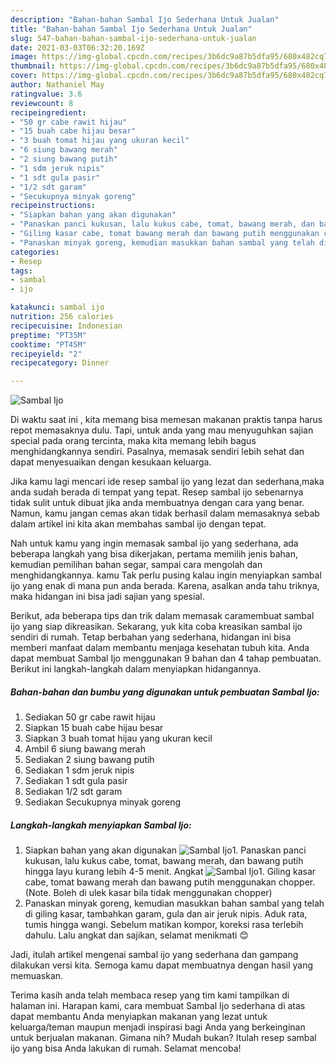 ```yaml
---
description: "Bahan-bahan Sambal Ijo Sederhana Untuk Jualan"
title: "Bahan-bahan Sambal Ijo Sederhana Untuk Jualan"
slug: 547-bahan-bahan-sambal-ijo-sederhana-untuk-jualan
date: 2021-03-03T06:32:20.169Z
image: https://img-global.cpcdn.com/recipes/3b6dc9a87b5dfa95/680x482cq70/sambal-ijo-foto-resep-utama.jpg
thumbnail: https://img-global.cpcdn.com/recipes/3b6dc9a87b5dfa95/680x482cq70/sambal-ijo-foto-resep-utama.jpg
cover: https://img-global.cpcdn.com/recipes/3b6dc9a87b5dfa95/680x482cq70/sambal-ijo-foto-resep-utama.jpg
author: Nathaniel May
ratingvalue: 3.6
reviewcount: 8
recipeingredient:
- "50 gr cabe rawit hijau"
- "15 buah cabe hijau besar"
- "3 buah tomat hijau yang ukuran kecil"
- "6 siung bawang merah"
- "2 siung bawang putih"
- "1 sdm jeruk nipis"
- "1 sdt gula pasir"
- "1/2 sdt garam"
- "Secukupnya minyak goreng"
recipeinstructions:
- "Siapkan bahan yang akan digunakan"
- "Panaskan panci kukusan, lalu kukus cabe, tomat, bawang merah, dan bawang putih hingga layu kurang lebih 4-5 menit. Angkat"
- "Giling kasar cabe, tomat bawang merah dan bawang putih menggunakan chopper. (Note. Boleh di ulek kasar bila tidak menggunakan chopper)"
- "Panaskan minyak goreng, kemudian masukkan bahan sambal yang telah di giling kasar, tambahkan garam, gula dan air jeruk nipis. Aduk rata, tumis hingga wangi. Sebelum matikan kompor, koreksi rasa terlebih dahulu. Lalu angkat dan sajikan, selamat menikmati 😊"
categories:
- Resep
tags:
- sambal
- ijo

katakunci: sambal ijo 
nutrition: 256 calories
recipecuisine: Indonesian
preptime: "PT35M"
cooktime: "PT45M"
recipeyield: "2"
recipecategory: Dinner

---
```



![Sambal Ijo](https://img-global.cpcdn.com/recipes/3b6dc9a87b5dfa95/680x482cq70/sambal-ijo-foto-resep-utama.jpg)

Di waktu  saat ini , kita memang bisa memesan makanan praktis tanpa harus repot memasaknya dulu. Tapi, untuk anda yang mau menyuguhkan sajian special pada orang tercinta, maka kita memang lebih bagus menghidangkannya sendiri. Pasalnya, memasak sendiri lebih sehat dan dapat menyesuaikan dengan kesukaan keluarga.

Jika kamu lagi mencari ide resep sambal ijo yang lezat dan sederhana,maka anda sudah berada di tempat yang tepat. Resep sambal ijo  sebenarnya tidak sulit untuk dibuat jika anda membuatnya dengan cara yang benar. Namun, kamu jangan cemas akan tidak berhasil dalam memasaknya 
sebab dalam artikel ini kita akan membahas sambal ijo dengan tepat.  



Nah untuk kamu yang ingin memasak sambal ijo yang sederhana, ada beberapa langkah yang bisa dikerjakan, pertama memilih jenis bahan, kemudian pemilihan bahan segar, sampai cara mengolah dan menghidangkannya. kamu Tak perlu pusing kalau ingin menyiapkan sambal ijo yang enak di mana pun anda berada. Karena, asalkan anda  tahu triknya, maka hidangan ini bisa jadi sajian yang spesial.

Berikut, ada beberapa tips dan trik dalam memasak caramembuat sambal ijo yang siap dikreasikan. Sekarang, yuk kita coba kreasikan sambal ijo sendiri di rumah. Tetap berbahan yang sederhana, hidangan ini bisa memberi manfaat dalam membantu menjaga kesehatan tubuh kita. Anda dapat membuat Sambal Ijo menggunakan 9 bahan dan 4 tahap pembuatan. Berikut ini langkah-langkah dalam menyiapkan hidangannya.

<!--inarticleads1-->

##### Bahan-bahan dan bumbu yang digunakan untuk pembuatan Sambal Ijo:

1. Sediakan 50 gr cabe rawit hijau
1. Siapkan 15 buah cabe hijau besar
1. Siapkan 3 buah tomat hijau yang ukuran kecil
1. Ambil 6 siung bawang merah
1. Sediakan 2 siung bawang putih
1. Sediakan 1 sdm jeruk nipis
1. Sediakan 1 sdt gula pasir
1. Sediakan 1/2 sdt garam
1. Sediakan Secukupnya minyak goreng




<!--inarticleads2-->

##### Langkah-langkah menyiapkan Sambal Ijo:

1. Siapkan bahan yang akan digunakan
<img src="https://img-global.cpcdn.com/steps/2da5c5819f078e90/160x128cq70/sambal-ijo-langkah-memasak-1-foto.jpg" alt="Sambal Ijo">1. Panaskan panci kukusan, lalu kukus cabe, tomat, bawang merah, dan bawang putih hingga layu kurang lebih 4-5 menit. Angkat
<img src="https://img-global.cpcdn.com/steps/a4ecad8600c801d4/160x128cq70/sambal-ijo-langkah-memasak-2-foto.jpg" alt="Sambal Ijo">1. Giling kasar cabe, tomat bawang merah dan bawang putih menggunakan chopper. (Note. Boleh di ulek kasar bila tidak menggunakan chopper)
1. Panaskan minyak goreng, kemudian masukkan bahan sambal yang telah di giling kasar, tambahkan garam, gula dan air jeruk nipis. Aduk rata, tumis hingga wangi. Sebelum matikan kompor, koreksi rasa terlebih dahulu. Lalu angkat dan sajikan, selamat menikmati 😊




Jadi, itulah artikel mengenai  sambal ijo  yang sederhana dan gampang dilakukan versi kita. Semoga kamu dapat membuatnya dengan hasil yang memuaskan. 

Terima kasih anda telah membaca resep yang tim kami tampilkan di halaman ini. Harapan kami, cara membuat  Sambal Ijo sederhana di atas dapat membantu Anda menyiapkan makanan yang lezat untuk keluarga/teman maupun menjadi inspirasi bagi Anda yang berkeinginan untuk berjualan makanan. Gimana nih? Mudah bukan? Itulah resep sambal ijo yang bisa Anda lakukan di rumah. Selamat mencoba!

